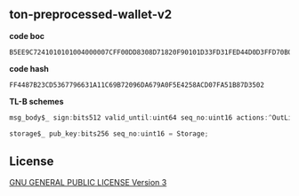 
##  ton-preprocessed-wallet-v2


**code boc**
```text
B5EE9C7241010101004000007CFF00DD8308D71820F90101D33FD31FED44D0D3FFD70B0F20A4830FA90822C8CBFFCB0FC9ED5444301046BAF2A1F823BEF2A2F910F2A3F800F80FD74CED5592B0B837
```

**code hash**
```text
FF4487B23CD5367796631A11C69B72096DA679A0F5E4258ACD07FA51B87D3502
```

**TL-B schemes**
```c#
msg_body$_ sign:bits512 valid_until:uint64 seq_no:uint16 actions:^OutListNode = ExtInMsgBody;

storage$_ pub_key:bits256 seq_no:uint16 = Storage;
```

## License
[GNU GENERAL PUBLIC LICENSE Version 3](./LICENSE)
